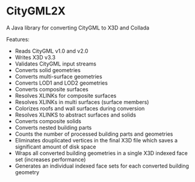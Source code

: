 # CityGML2X

A Java library for converting CityGML to X3D and Collada

Features:
* Reads CityGML v1.0 and v2.0
* Writes X3D v3.3
* Validates CityGML input streams
* Converts solid geometries
* Converts multi-surface geometries
* Converts LOD1 and LOD2 geometries
* Converts composite surfaces
* Resolves XLINKs for composite surfaces
* Resolves XLINKs in multi surfaces (surface members)
* Colorizes roofs and wall surfaces during conversion 
* Resolves XLINKS to abstract surfaces and solids
* Converts composite solids
* Converts nested building parts
* Counts the number of processed building parts and geometries
* Eliminates douplicated vertices in the final X3D file which saves a significant amount of disk space
* Wraps all converted building geometries in a single X3D indexed face set (increases performance)
* Generates an individual indexed face sets for each converted building geometry
